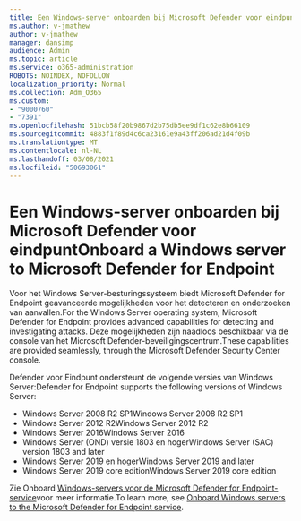 ```yaml
---
title: Een Windows-server onboarden bij Microsoft Defender voor eindpunt
ms.author: v-jmathew
author: v-jmathew
manager: dansimp
audience: Admin
ms.topic: article
ms.service: o365-administration
ROBOTS: NOINDEX, NOFOLLOW
localization_priority: Normal
ms.collection: Adm_O365
ms.custom:
- "9000760"
- "7391"
ms.openlocfilehash: 51bcb58f20b9867d2b75db5ee9df1c62e8b66109
ms.sourcegitcommit: 4883f1f89d4c6ca23161e9a43ff206ad21d4f09b
ms.translationtype: MT
ms.contentlocale: nl-NL
ms.lasthandoff: 03/08/2021
ms.locfileid: "50693061"
---
```

# <a name="onboard-a-windows-server-to-microsoft-defender-for-endpoint"></a><span data-ttu-id="f23cf-102">Een Windows-server onboarden bij Microsoft Defender voor eindpunt</span><span class="sxs-lookup"><span data-stu-id="f23cf-102">Onboard a Windows server to Microsoft Defender for Endpoint</span></span>

<span data-ttu-id="f23cf-103">Voor het Windows Server-besturingssysteem biedt Microsoft Defender for Endpoint geavanceerde mogelijkheden voor het detecteren en onderzoeken van aanvallen.</span><span class="sxs-lookup"><span data-stu-id="f23cf-103">For the Windows Server operating system, Microsoft Defender for Endpoint provides advanced capabilities for detecting and investigating attacks.</span></span> <span data-ttu-id="f23cf-104">Deze mogelijkheden zijn naadloos beschikbaar via de console van het Microsoft Defender-beveiligingscentrum.</span><span class="sxs-lookup"><span data-stu-id="f23cf-104">These capabilities are provided seamlessly, through the Microsoft Defender Security Center console.</span></span>

<span data-ttu-id="f23cf-105">Defender voor Eindpunt ondersteunt de volgende versies van Windows Server:</span><span class="sxs-lookup"><span data-stu-id="f23cf-105">Defender for Endpoint supports the following versions of Windows Server:</span></span>

- <span data-ttu-id="f23cf-106">Windows Server 2008 R2 SP1</span><span class="sxs-lookup"><span data-stu-id="f23cf-106">Windows Server 2008 R2 SP1</span></span>
- <span data-ttu-id="f23cf-107">Windows Server 2012 R2</span><span class="sxs-lookup"><span data-stu-id="f23cf-107">Windows Server 2012 R2</span></span>
- <span data-ttu-id="f23cf-108">Windows Server 2016</span><span class="sxs-lookup"><span data-stu-id="f23cf-108">Windows Server 2016</span></span>
- <span data-ttu-id="f23cf-109">Windows Server (OND) versie 1803 en hoger</span><span class="sxs-lookup"><span data-stu-id="f23cf-109">Windows Server (SAC) version 1803 and later</span></span>
- <span data-ttu-id="f23cf-110">Windows Server 2019 en hoger</span><span class="sxs-lookup"><span data-stu-id="f23cf-110">Windows Server 2019 and later</span></span>
- <span data-ttu-id="f23cf-111">Windows Server 2019 core edition</span><span class="sxs-lookup"><span data-stu-id="f23cf-111">Windows Server 2019 core edition</span></span>

<span data-ttu-id="f23cf-112">Zie Onboard [Windows-servers voor de Microsoft Defender for Endpoint-service](https://go.microsoft.com/fwlink/?linkid=2143627)voor meer informatie.</span><span class="sxs-lookup"><span data-stu-id="f23cf-112">To learn more, see [Onboard Windows servers to the Microsoft Defender for Endpoint service](https://go.microsoft.com/fwlink/?linkid=2143627).</span></span>
